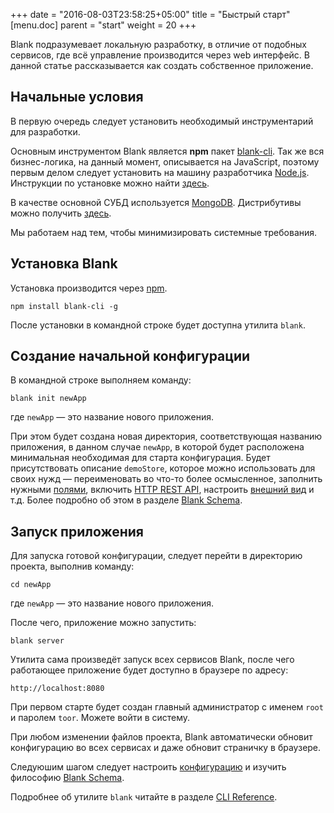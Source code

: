 +++
date = "2016-08-03T23:58:25+05:00"
title = "Быстрый старт"
[menu.doc]
    parent = "start"
    weight = 20
+++

Blank подразумевает локальную разработку, в отличие от подобных сервисов, где всё управление производится через web интерфейс.
В данной статье рассказывается как создать собственное приложение.

## Начальные условия

В первую очередь следует установить необходимый инструментарий для разработки.

Основным инструментом Blank является **npm** пакет [blank-cli](https://www.npmjs.com/package/blank-cli).
Так же вся бизнес-логика, на данный момент, описывается на JavaScript, поэтому первым делом следует установить
на машину разработчика [Node.js](https://nodejs.org). Инструкции по установке можно найти [здесь](https://nodejs.org/en/download/).

В качестве основной СУБД используется [MongoDB](https://www.mongodb.com/). Дистрибутивы
можно получить [здесь](https://www.mongodb.com/download-center).

Мы работаем над тем, чтобы минимизировать системные требования.

## Установка Blank

Установка производится через [npm](https://www.npmjs.com/).

```
npm install blank-cli -g
```

После установки в командной строке будет доступна утилита `blank`.

## Создание начальной конфигурации

В командной строке выполняем команду:
```
blank init newApp
```
где `newApp`&nbsp;&mdash; это название нового приложения.

При этом будет создана новая директория, соответствующая названию приложения, в данном случае `newApp`,
в которой будет расположена минимальная необходимая для старта конфигурация. Будет присутствовать описание
`demoStore`, которое можно использовать для своих нужд&nbsp;&mdash; переименовать во что-то
более осмысленное, заполнить нужными [полями](/site/doc/props-modeling/), включить [HTTP REST API](/site/doc/httprest/),
настроить [внешний вид](/site/doc/props-displaying/) и т.д. Более подробно об этом в разделе [Blank Schema](/site/doc/schema/).

## Запуск приложения

Для запуска готовой конфигурации, следует перейти в директорию проекта, выполнив команду:
```
cd newApp
```
где `newApp`&nbsp;&mdash; это название нового приложения.

После чего, приложение можно запустить:

```
blank server
```

Утилита сама произведёт запуск всех сервисов Blank, после чего работающее приложение будет доступно в браузере по адресу:
```
http://localhost:8080
```

При первом старте будет создан главный администратор с именем `root` и паролем `toor`. Можете войти в систему.

При любом изменении файлов проекта, Blank автоматически обновит конфигурацию во всех сервисах и даже обновит страничку в браузере.

Следуюшим шагом следует настроить [конфигурацию](/site/doc/settings/) и изучить философию [Blank Schema](/site/doc/schema/).

Подробнее об утилите `blank` читайте в разделе [CLI Reference](/site/doc/cli/).